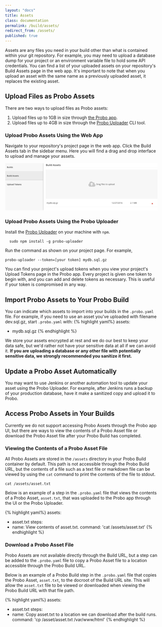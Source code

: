 ```yaml
---
layout: "docs"
title: Assets
class: documentation
permalink: /build/assets/
redirect_from: /assets/
published: true
---
```

Assets are any files you need in your build other than what is contained within your git repository. For example, you may need to upload a database dump for your project or an environment variable file to hold some API credentials. You can find a list of your uploaded assets on your repository's Build Assets page in the web app. It's important to note that when you upload an asset with the same name as a previously uploaded asset, it replaces the existing asset.

## Upload Files as Probo Assets

There are two ways to upload files as Probo assets:

1. Upload files up to 1GB in size through [the Probo app](https://app.probo.ci/).
2. Upload files up to 4GB in size through the [Probo Uploader](https://github.com/ProboCI/probo-uploader) CLI tool.

### Upload Probo Assets Using the Web App

Navigate to your repository's project page in the web app. Click the Build Assets tab in the sidebar menu. Here you will find a drag and drop interface to upload and manage your assets.

<img src="/images/db-asset-example.png" class="screenshot" alt="A database asset uploaded using the web app.">

### Upload Probo Assets Using the Probo Uploader

Install the [Probo Uploader](https://github.com/ProboCI/probo-uploader) on your machine with `npm`.

  ```
    sudo npm install -g probo-uploader
  ```

Run the command as shown on your project page. For example,

  ```
  probo-uploader --token=[your token] mydb.sql.gz
  ```

You can find your project's upload tokens when you view your project's Upload Tokens page in the Probo app. Every project is given one token to begin with, and you can add and delete tokens as necessary. This is useful if your token is compromised in any way.

## Import Probo Assets to Your Probo Build

You can indicate which assets to import into your builds in the `.probo.yaml` file. For example, if you need to use an asset you've uploaded with filename dev.sql.gz, start `.probo.yaml` with:
{% highlight yaml%}
assets:
  - mydb.sql.gz
{% endhighlight %}

We store your assets encrypted at rest and we do our best to keep your data safe, but we'd rather not have your sensitive data at all if we can avoid it. **If you are uploading a database or any other file with potentially sensitive data, we strongly recommended you sanitize it first.**

## Update a Probo Asset Automatically

You may want to use Jenkins or another automation tool to update your asset using the Probo Uploader. For example, after Jenkins runs a backup of your production database, have it make a sanitized copy and upload it to Probo.

## Access Probo Assets in Your Builds

Currently we do not support accessing Probo Assets through the Probo app UI, but there are ways to view the contents of a Probo Asset file or download the Probo Asset file after your Probo Build has completed.

### Viewing the Contents of a Probo Asset File

All Probo Assets are stored in the `/assets` directory in your Probo Build container by default. This path is not accessible through the Probo Build URL, but the contents of a file such as a text file or markdown file can be viewed by using the `cat` command to print the contents of the file to stdout.
  ```
  cat /assets/asset.txt
  ```
Below is an example of a step in the `.probo.yaml` file that views the contents of a Probo Asset, `asset.txt`, that was uploaded to the Probo app through the UI or the Probo Uploader.

{% highlight yaml%}
assets:
  - asset.txt
steps:
  - name: View contents of asset.txt.
    command: 'cat /assets/asset.txt'
{% endhighlight %}

### Download a Probo Asset File

Probo Assets are not available directly through the Build URL, but a step can be added to the `.probo.yaml` file to copy a Probo Asset file to a location accessible through the Probo Build URL.

Below is an example of a Probo Build step in the `.probo.yaml` file that copies the Probo Asset, `asset.txt`, to the docroot of the Build URL site. This will allow the `asset.txt` file to be viewed or downloaded when viewing the Probo Build URL with that file path.

{% highlight yaml%}
assets:
  - asset.txt
steps:
  - name: Copy asset.txt to a location we can download after the build runs.
    command: 'cp /asset/asset.txt /var/www/html'
{% endhighlight %}

